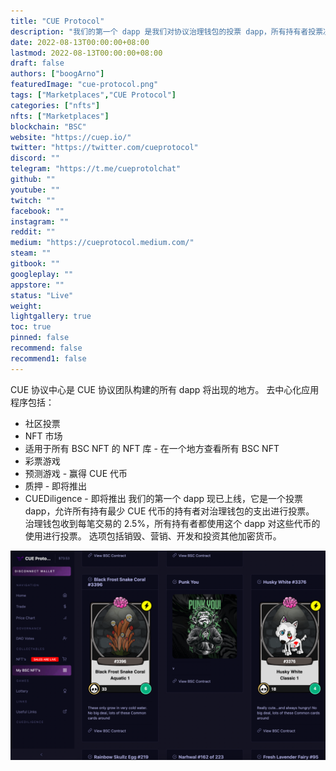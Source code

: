```yaml
---
title: "CUE Protocol"
description: "我们的第一个 dapp 是我们对协议治理钱包的投票 dapp，所有持有者投票决定该钱包中所有代币的使用。"
date: 2022-08-13T00:00:00+08:00
lastmod: 2022-08-13T00:00:00+08:00
draft: false
authors: ["boogArno"]
featuredImage: "cue-protocol.png"
tags: ["Marketplaces","CUE Protocol"]
categories: ["nfts"]
nfts: ["Marketplaces"]
blockchain: "BSC"
website: "https://cuep.io/"
twitter: "https://twitter.com/cueprotocol"
discord: ""
telegram: "https://t.me/cueprotolchat"
github: ""
youtube: ""
twitch: ""
facebook: ""
instagram: ""
reddit: ""
medium: "https://cueprotocol.medium.com/"
steam: ""
gitbook: ""
googleplay: ""
appstore: ""
status: "Live"
weight: 
lightgallery: true
toc: true
pinned: false
recommend: false
recommend1: false
---
```

CUE 协议中心是 CUE 协议团队构建的所有 dapp 将出现的地方。
去中心化应用程序包括：
- 社区投票
- NFT 市场
- 适用于所有 BSC NFT 的 NFT 库 - 在一个地方查看所有 BSC NFT
- 彩票游戏
- 预测游戏 - 赢得 CUE 代币
- 质押 - 即将推出
- CUEDiligence - 即将推出
我们的第一个 dapp 现已上线，它是一个投票 dapp，允许所有持有最少 CUE 代币的持有者对治理钱包的支出进行投票。
治理钱包收到每笔交易的 2.5%，所有持有者都使用这个 dapp 对这些代币的使用进行投票。
选项包括销毁、营销、开发和投资其他加密货币。

![cueprotocol-dapp-marketplaces-bsc-image3_5b3f96918525d4dae53b457aa63d876d](cueprotocol-dapp-marketplaces-bsc-image3_5b3f96918525d4dae53b457aa63d876d.png)
